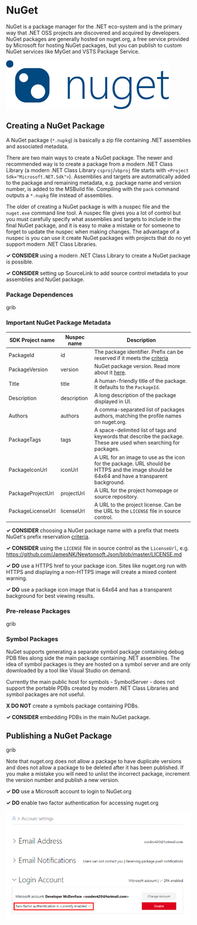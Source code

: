 # NuGet

NuGet is a package manager for the .NET eco-system and is the primary way that .NET OSS projects are discovered and acquired by developers. NuGet packages are generally hosted on nuget.org, a free service provided by Microsoft for hosting NuGet packages, but you can publish to custom NuGet services like MyGet and VSTS Package Service.

![NuGet](./images/nuget-logo.png "NuGet")

## Creating a NuGet Package

A NuGet package (`*.nupkg`) is basically a zip file containing .NET assemblies and associated metadata.

There are two main ways to create a NuGet package. The newer and recommended way is to create a package from a modern .NET Class Library (a modern .NET Class Library `csproj`/`vbproj` file starts with `<Project Sdk="Microsoft.NET.Sdk">`). Assemblies and targets are automatically added to the package and remaining metadata, e.g. package name and version number, is added to the MSBuild file. Compiling with the `pack` command outputs a `*.nupkg` file instead of assemblies.

The older of creating a NuGet package is with a nuspec file and the `nuget.exe` command line tool. A nuspec file gives you a lot of control but you must carefully specify what assemblies and targets to include in the final NuGet package, and it is easy to make a mistake or for someone to forget to update the nuspec when making changes. The advantage of a nuspec is you can use it create NuGet packages with projects that do no yet support modern .NET Class Libraries.

**✓ CONSIDER** using a modern .NET Class Library to create a NuGet package is possible.

**✓ CONSIDER** setting up SourceLink to add source control metadata to your assemblies and NuGet package.

### Package Dependences

grib

### Important NuGet Package Metadata

| SDK Project name                 | Nuspec name              | Description  |
| -------------------------------- | ------------------------ | ------------ |
| PackageId                        | id                       | The package identifier. Prefix can be reserved if it meets the [criteria](https://docs.microsoft.com/en-us/nuget/reference/id-prefix-reservation) |
| PackageVersion                   | version                  | NuGet package version. Read more about it [here](./versioning.md#NuGet-Package-Version).             |
| Title                            | title                    | A human-friendly title of the package. It defaults to the `PackageId`.             |
| Description                      | description              | A long description of the package displayed in UI.             |
| Authors                          | authors                  | A comma-separated list of packages authors, matching the profile names on nuget.org.             |
| PackageTags                      | tags                     | A space-delimited list of tags and keywords that describe the package. These are used when searching for packages.             |
| PackageIconUrl                   | iconUrl                  | A URL for an image to use as the icon for the package. URL should be HTTPS and the image should be 64x64 and have a transparent background.             |
| PackageProjectUrl                | projectUrl               | A URL for the project homepage or source repository.             |
| PackageLicenseUrl                | licenseUrl               | A URL to the project license. Can be the URL to the `LICENSE` file in source control.             |

**✓ CONSIDER** choosing a NuGet package name with a prefix that meets NuGet's prefix reservation [criteria](https://docs.microsoft.com/en-us/nuget/reference/id-prefix-reservation).

**✓ CONSIDER** using the `LICENSE` file in source control as the `LicenseUrl`, e.g. https://github.com/JamesNK/Newtonsoft.Json/blob/master/LICENSE.md

**✓ DO** use a HTTPS href to your package icon. Sites like nuget.org run with HTTPS and displaying a non-HTTPS image will create a mixed content warning.

**✓ DO** use a package icon image that is 64x64 and has a transparent background for best viewing results.

### Pre-release Packages

grib

### Symbol Packages

NuGet supports generating a separate symbol package containing debug PDB files along side the main package containing .NET assemblies. The idea of symbol packages is they are hosted on a symbol server and are only downloaded by a tool like Visual Studio on demand.

Currently the main public host for symbols - SymbolServer - does not support the portable PDBs created by modern .NET Class Libraries and symbol packages are not useful.

**X DO NOT** create a symbols package containing PDBs.

**✓ CONSIDER** embedding PDBs in the main NuGet package.

## Publishing a NuGet Package

grib

Note that nuget.org does not allow a package to have duplicate versions and does not allow a package to be deleted after it has been published. If you make a mistake you will need to unlist the incorrect package, increment the version number and publish a new version.

**✓ DO** use a Microsoft account to login to NuGet.org

**✓ DO** enable two factor authentication for accessing nuget.org

![alt text](./images/nuget-2fa.png "NuGet Account Security")
